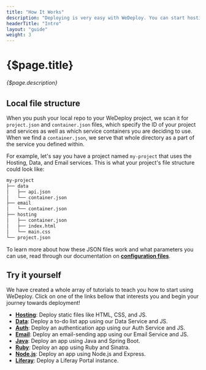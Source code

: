 ```yaml
---
title: "How It Works"
description: "Deploying is very easy with WeDeploy. You can start hosting your static files, buildling a database, or even sending an email within a couple of minutes!"
headerTitle: "Intro"
layout: "guide"
weight: 3
---
```


# {$page.title}

###### {$page.description}

<article id="1">

## Local file structure

When you push your local repo to your WeDeploy project, we scan it for `project.json` and `container.json` files, which specify the ID of your project and services as well as which service containers you are deciding to use. When we find a `container.json`, we serve that whole directory as a part of the service you defined within.

For example, let's say you have a project named `my-project` that uses the Hosting, Data, and Email services. This is what your project's file structure could look like:

```sh
my-project
├── data
│   ├── api.json
│   └── container.json
├── email
│   └── container.json
├── hosting
│   ├── container.json
│   ├── index.html
│   └── main.css
└── project.json
```

<aside>

To learn more about how these JSON files work and what parameters you can use, read through our documentation on **[configuration files](/docs/intro/configuration-files.html)**.

</aside>

</article>

<article id="2">

## Try it yourself

We have created a whole array of tutorials to teach you how to start using WeDeploy. Click on one of the links bellow that interests you and begin your journey towards deployment!

* **<a data-senna-off target="_blank" href="/tutorials/hosting/">Hosting</a>**: Deploy static files like HTML, CSS, and JS.
* **<a data-senna-off target="_blank" href="/tutorials/data-web/">Data</a>**: Deploy a to-do list app using our Data Service and JS.
* **<a data-senna-off target="_blank" href="/tutorials/auth-web/">Auth</a>**: Deploy an authentication app using our Auth Service and JS.
* **<a data-senna-off target="_blank" href="/tutorials/email-web/">Email</a>**: Deploy an email-sending app using our Email Service and JS.
* **<a data-senna-off target="_blank" href="/tutorials/java/">Java</a>**: Deploy an app using Java and Spring Boot.
* **<a data-senna-off target="_blank" href="/tutorials/ruby/">Ruby</a>**: Deploy an app using Ruby and Sinatra.
* **<a data-senna-off target="_blank" href="/tutorials/nodejs/">Node.js</a>**: Deploy an app using Node.js and Express.
* **<a data-senna-off target="_blank" href="/tutorials/liferay/">Liferay</a>**: Deploy a Liferay Portal instance.

</article>
